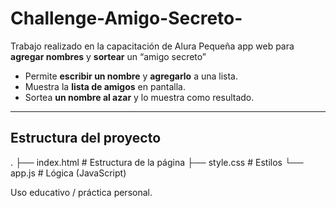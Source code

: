 # Challenge-Amigo-Secreto-
Trabajo realizado en la capacitación de Alura
Pequeña app web para **agregar nombres** y **sortear** un “amigo secreto”
- Permite **escribir un nombre** y **agregarlo** a una lista.
- Muestra la **lista de amigos** en pantalla.
- Sortea **un nombre al azar** y lo muestra como resultado.

---
## Estructura del proyecto
.
├── index.html    # Estructura de la página
├── style.css     # Estilos
└── app.js        # Lógica (JavaScript)

Uso educativo / práctica personal.


